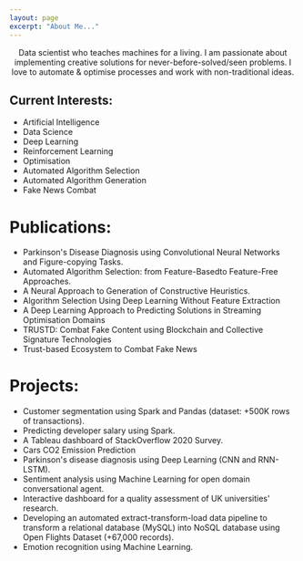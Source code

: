 ```yaml
---
layout: page
excerpt: "About Me..."
---
```

<p align="center">
Data scientist who teaches machines for a living. I am passionate about implementing creative solutions for never-before-solved/seen problems. I love to automate & optimise processes and work with non-traditional ideas.
</p>

## Current Interests:

- Artificial Intelligence
- Data Science
- Deep Learning
- Reinforcement Learning
- Optimisation
- Automated Algorithm Selection 
- Automated Algorithm Generation
- Fake News Combat

# Publications:

- <a style="text-decoration: none" href="https://link.springer.com/epdf/10.1007/s00521-021-06469-7?sharing_token=4PCzHFdiEmm9D7Uh2OQ9Pfe4RwlQNchNByi7wbcMAY4KGHpK9z1JvJw5x7bC-7zMYw1rgi-xVgCisJ0Won-ZVSJuFhew7Apj4FUf8dwS6drV41KNwnrCRbNZAGnCdd6rMu5f7ZfKiUI6wzf5-t41C6sZtOoXorv7_z4IGAhNDCI%3D" target="_top">Parkinson's Disease Diagnosis using Convolutional Neural Networks and Figure-copying Tasks.</a>
- <a style="text-decoration: none" href="#" target="_top">Automated Algorithm Selection: from Feature-Basedto Feature-Free Approaches.</a>
- <a style="text-decoration: none" href="https://ieeexplore.ieee.org/document/9504989" target="_top">A Neural Approach to Generation of Constructive Heuristics.</a>
- <a style="text-decoration: none" href="https://dl.acm.org/doi/10.1145/3321707.3321845" target="_top">Algorithm Selection Using Deep Learning Without Feature Extraction</a>
- <a style="text-decoration: none" href="https://dl.acm.org/doi/10.1145/3377930.3390224" target="_top">A Deep Learning Approach to Predicting Solutions in Streaming Optimisation Domains</a>
- <a style="text-decoration: none" href="https://ieeexplore.ieee.org/document/9202590" target="_top">TRUSTD: Combat Fake Content using Blockchain and Collective Signature Technologies</a>
- <a style="text-decoration: none" href="https://ieeexplore.ieee.org/abstract/document/9169435" target="_top">Trust-based Ecosystem to Combat Fake News</a>

# Projects:

- <a style="text-decoration: none" href="https://github.com/MohamadALissa/Customer_Segmentation" target="_top">Customer segmentation using Spark and Pandas (dataset: +500K rows of transactions).</a>
- <a style="text-decoration: none" href="https://github.com/MohamadALissa/Spark_StackOverflow/blob/main/Spark_StackOverflow.ipynb" target="_top">Predicting developer salary using Spark.</a>
- <a style="text-decoration: none" href="https://mohamadalissa.github.io/StackOverflow2020-Dashboard/" target="_top">A Tableau dashboard of StackOverflow 2020 Survey.</a>
- <a style="text-decoration: none" href="https://github.com/MohamadALissa/CO2_Cars_Prediction/blob/main/Regresion_CO2_Emission.ipynb" target="_top">Cars CO2 Emission Prediction</a>
- <a style="text-decoration: none" href="https://github.com/MohamadALissa/Parkinsons-disease-diagnosis-using-deep-learning" target="_top">Parkinson's disease diagnosis using Deep Learning (CNN and RNN-LSTM).</a>
- <a style="text-decoration: none" href="https://arxiv.org/abs/2101.00675" target="_top">Sentiment analysis using Machine Learning for open domain conversational agent.</a>
- <a style="text-decoration: none" href="https://mohamadalissa.github.io/Dashboard/" target="_top">Interactive dashboard for a quality assessment of UK universities' research.</a>
- Developing an automated extract-transform-load data pipeline to transform a relational database (MySQL) into NoSQL database using Open Flights Dataset (+67,000 records).
- Emotion recognition using Machine Learning.


